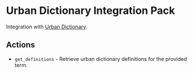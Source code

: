 # Urban Dictionary Integration Pack

Integration with [Urban Dictionary](http://www.urbandictionary.com/).

## Actions

* ``get_definitions`` - Retrieve urban dictionary definitions for the provided term.
